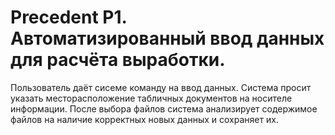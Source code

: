 Precedent P1. Автоматизированный ввод данных для расчёта выработки.
==================================================================

Пользователь даёт сисеме команду на ввод данных. Система просит указать месторасположение
табличных документов на носителе информации. После выбора файлов система анализирует
содержимое файлов на наличие корректных новых данных и сохраняет их.
